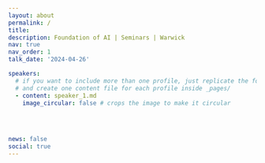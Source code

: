 ```yaml
---
layout: about
permalink: /
title: 
description: Foundation of AI | Seminars | Warwick
nav: true
nav_order: 1
talk_date: '2024-04-26' 

speakers:
  # if you want to include more than one profile, just replicate the following block
  # and create one content file for each profile inside _pages/
  - content: speaker_1.md
    image_circular: false # crops the image to make it circular
    
    
 

news: false
social: true
---
```




